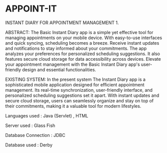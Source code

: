 # APPOINT-IT
INSTANT DIARY FOR APPOINTMENT MANAGEMENT
1.

ABSTRACT:
The Basic Instant Diary app is a simple yet effective tool for managing appointments on your mobile device. With easy-to-use interfaces and quick syncing, scheduling becomes a breeze. Receive instant updates and notifications to stay informed about your commitments. The app analyzes your preferences for personalized scheduling suggestions. It also features secure cloud storage for data accessibility across devices. Elevate your appointment management with the Basic Instant Diary app's user-friendly design and essential functionalities.

EXISTING SYSTEM:
In the present system The Instant Diary app is a sophisticated mobile application designed for efficient appointment management. Its real-time synchronization, user-friendly interface, and personalized scheduling suggestions set it apart. With instant updates and secure cloud storage, users can seamlessly organize and stay on top of their commitments, making it a valuable tool for modern lifestyles.


Languages used : Java (Servlet) , HTML 
 
Server used : Glass Fish

Database Connection : JDBC

Database used : Derby
